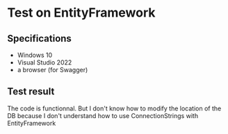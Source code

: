 # Test on EntityFramework
## Specifications
- Windows 10
- Visual Studio 2022
- a browser (for Swagger)
## Test result
The code is functionnal. But I don't know how to modify the location of the DB because I don't understand how to use ConnectionStrings with EntityFramework
